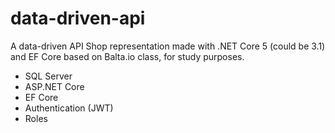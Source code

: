 # data-driven-api

A data-driven API Shop representation made with .NET Core 5 (could be 3.1) and EF Core based on Balta.io class, for study purposes.
- SQL Server
- ASP.NET Core
- EF Core
- Authentication (JWT)
- Roles